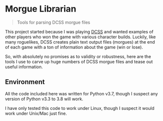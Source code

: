 # Morgue Librarian

> Tools for parsing DCSS morgue files

This project started because I was playing [DCSS](https://crawl.develz.org/wordpress/) and wanted examples of other players who won the game with various character builds.  Luckily, like many roguelikes, DCSS creates plain text output files (morgues) at the end of each game with a ton of information about the game (win or lose).

So, with absolutely no promises as to validity or robustness, here are the tools I use to carve up huge numbers of DCSS morgue files and tease out useful information.

## Environment

All the code included here was written for Python v3.7, though I suspect any version of Python v3.3 to 3.8 will work.

I have only tested this code to work under Linux, though I suspect it would work under Unix/Mac just fine.
